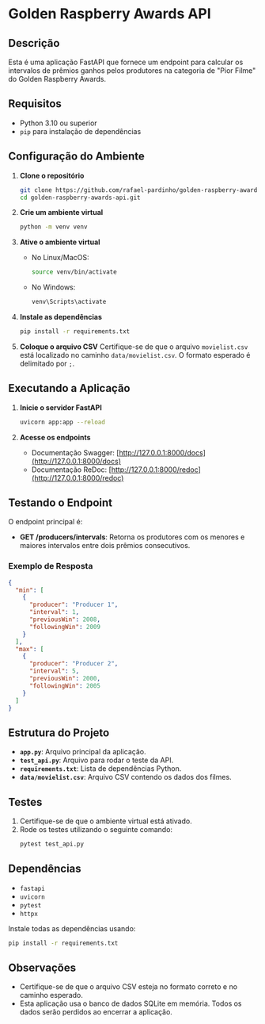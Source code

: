 # Golden Raspberry Awards API

## Descrição

Esta é uma aplicação FastAPI que fornece um endpoint para calcular os intervalos de prêmios ganhos pelos produtores na categoria de "Pior Filme" do Golden Raspberry Awards.

## Requisitos

- Python 3.10 ou superior
- `pip` para instalação de dependências

## Configuração do Ambiente

1. **Clone o repositório**

   ```bash
   git clone https://github.com/rafael-pardinho/golden-raspberry-awards-api.git
   cd golden-raspberry-awards-api.git
   ```

2. **Crie um ambiente virtual**

   ```bash
   python -m venv venv
   ```

3. **Ative o ambiente virtual**

   - No Linux/MacOS:
     ```bash
     source venv/bin/activate
     ```
   - No Windows:
     ```bash
     venv\Scripts\activate
     ```

4. **Instale as dependências**

   ```bash
   pip install -r requirements.txt
   ```

5. **Coloque o arquivo CSV**
   Certifique-se de que o arquivo `movielist.csv` está localizado no caminho `data/movielist.csv`. O formato esperado é delimitado por `;`.

## Executando a Aplicação

1. **Inicie o servidor FastAPI**

   ```bash
   uvicorn app:app --reload
   ```

2. **Acesse os endpoints**

   - Documentação Swagger: [http://127.0.0.1:8000/docs](http://127.0.0.1:8000/docs)
   - Documentação ReDoc: [http://127.0.0.1:8000/redoc](http://127.0.0.1:8000/redoc)

## Testando o Endpoint

O endpoint principal é:

- **GET /producers/intervals**: Retorna os produtores com os menores e maiores intervalos entre dois prêmios consecutivos.

### Exemplo de Resposta

```json
{
  "min": [
    {
      "producer": "Producer 1",
      "interval": 1,
      "previousWin": 2008,
      "followingWin": 2009
    }
  ],
  "max": [
    {
      "producer": "Producer 2",
      "interval": 5,
      "previousWin": 2000,
      "followingWin": 2005
    }
  ]
}
```

## Estrutura do Projeto

- **`app.py`**: Arquivo principal da aplicação.
- **`test_api.py`**: Arquivo para rodar o teste da API.
- **`requirements.txt`**: Lista de dependências Python.
- **`data/movielist.csv`**: Arquivo CSV contendo os dados dos filmes.

## Testes

1. Certifique-se de que o ambiente virtual está ativado.
2. Rode os testes utilizando o seguinte comando:
   ```bash
   pytest test_api.py
   ```

## Dependências

- `fastapi`
- `uvicorn`
- `pytest`
- `httpx`

Instale todas as dependências usando:

```bash
pip install -r requirements.txt
```

## Observações

- Certifique-se de que o arquivo CSV esteja no formato correto e no caminho esperado.
- Esta aplicação usa o banco de dados SQLite em memória. Todos os dados serão perdidos ao encerrar a aplicação.

